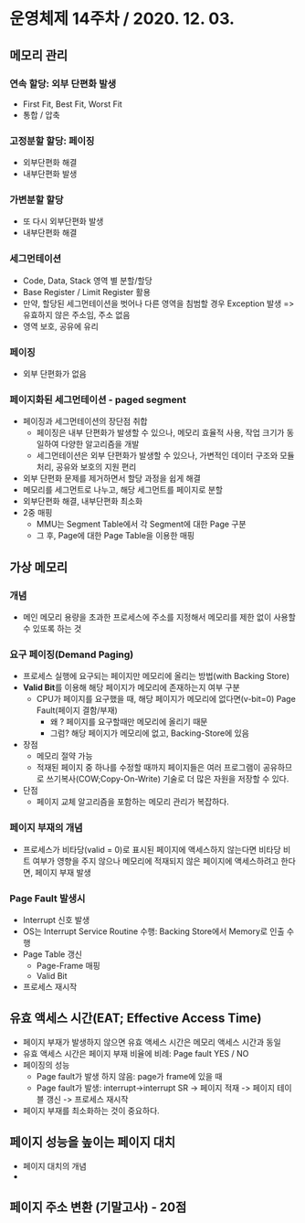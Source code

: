 # 운영체제 14주차 / 2020. 12. 03.

## 메모리 관리

### 연속 할당: 외부 단편화 발생

* First Fit, Best Fit, Worst Fit
* 통합 / 압축

### 고정분할 할당: 페이징

* 외부단편화 해결
* 내부단편화 발생

### 가변분할 할당

* 또 다시 외부단편화 발생
* 내부단편화 해결

### 세그먼테이션

* Code, Data, Stack 영역 별 분할/할당
* Base Register / Limit Register 활용
* 만약, 할당된 세그먼테이션을 벗어나 다른 영역을 침범할 경우 Exception 발생
  => 유효하지 않은 주소임, 주소 없음
* 영역 보호, 공유에 유리

### 페이징

* 외부 단편화가 없음

### 페이지화된 세그먼테이션 - paged segment

* 페이징과 세그먼테이션의 장단점 취합
  * 페이징은 내부 단편화가 발생할 수 있으나, 메모리 효율적 사용, 작업 크기가 동일하여 다양한 알고리즘을 개발
  * 세그먼테이션은 외부 단편화가 발생할 수 있으나, 가변적인 데이터 구조와 모듈 처리, 공유와 보호의 지원 편리
* 외부 단편화 문제를 제거하면서 할당 과정을 쉽게 해결
*  메모리를 세그먼트로 나누고, 해당 세그먼트를 페이지로 분할
* 외부단편화 해결, 내부단편화 최소화
* 2중 매핑
  * MMU는 Segment Table에서 각 Segment에 대한 Page 구분
  * 그 후, Page에 대한 Page Table을 이용한 매핑

## 가상 메모리

### 개념

* 메인 메모리 용량을 초과한 프로세스에 주소를 지정해서 메모리를 제한 없이 사용할 수 있또록 하는 것 

### 요구 페이징(Demand Paging)

* 프로세스 실행에 요구되는 페이지만 메모리에 올리는 방법(with Backing Store)
* **Valid Bit**를 이용해 해당 페이지가 메모리에 존재하는지 여부 구분
  * CPU가 페이지를 요구했을 때, 해당 페이지가 메모리에 없다면(v-bit=0) Page Fault(페이지 결함/부재)
    * 왜 ? 페이지를 요구할때만 메모리에 올리기 때문
    * 그럼? 해당 페이지가 메모리에 없고, Backing-Store에 있음
* 장점
  * 메모리 절약 가능
  * 적재된 페이지 중 하나를 수정할 때까지 페이지들은 여러 프로그램이 공유하므로 쓰기복사(COW;Copy-On-Write) 기술로 더 많은 자원을 저장할 수 있다.
* 단점
  * 페이지 교체 알고리즘을 포함하는 메모리 관리가 복잡하다.

### 페이지 부재의 개념

* 프로세스가 비타당(valid = 0)로 표시된 페이지에 액세스하지 않는다면 비타당 비트 여부가 영향을 주지 않으나 메모리에 적재되지 않은 페이지에 액세스하려고 한다면, 페이지 부재 발생

### Page Fault 발생시

* Interrupt 신호 발생
* OS는 Interrupt Service Routine 수행: Backing Store에서 Memory로 인출 수행
* Page Table 갱신
  * Page-Frame 매핑
  * Valid Bit
* 프로세스 재시작

## 유효 액세스 시간(EAT; Effective Access Time)

* 페이지 부재가 발생하지 않으면 유효 액세스 시간은 메모리 액세스 시간과 동일
* 유효 액세스 시간은 페이지 부재 비율에 비례: Page fault YES / NO
* 페이징의 성능
  * Page fault가 발생 하지 않음: page가 frame에 있을 때
  * Page fault가 발생: interrupt->interrupt SR -> 페이지 적재 -> 페이지 테이블 갱신 -> 프로세스 재시작
* 페이지 부재를 최소화하는 것이 중요하다.

## 페이지 성능을 높이는 페이지 대치

* 페이지 대치의 개념
* 

## 페이지 주소 변환 (기말고사) - 20점

